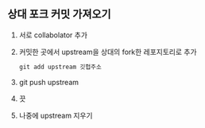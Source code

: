 ## 상대 포크 커밋 가져오기

1. 서로 collabolator 추가
2. 커밋한 곳에서 upstream을 상대의 fork한 레포지토리로 추가
    
    ```kotlin
    git add upstream 깃헙주소
    ```
    
3. git push upstream
4. 끗
5. 나중에 upstream 지우기

